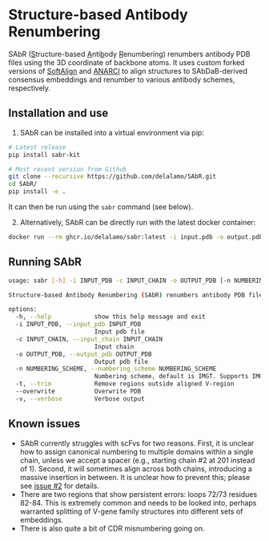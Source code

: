 # Structure-based Antibody Renumbering

SAbR (<u>S</U>tructure-based <u>A</u>nti<u>b</u>ody <u>R</u>enumbering) renumbers antibody PDB files using the 3D coordinate of backbone atoms. It uses custom forked versions of [SoftAlign](https://github.com/delalamo/SoftAlign) and [ANARCI](https://github.com/delalamo/ANARCI/tree/master) to align structures to SAbDaB-derived consensus embeddings and renumber to various antibody schemes, respectively.

## Installation and use

1. SAbR can be installed into a virtual environment via pip:

```bash
# Latest release
pip install sabr-kit

# Most recent version from Github
git clone --recursive https://github.com/delalamo/SAbR.git
cd SAbR/
pip install -e .
```

It can then be run using the `sabr` command (see below).

2. Alternatively, SAbR can be directly run with the latest docker container:

```bash
docker run --rm ghcr.io/delalamo/sabr:latest -i input.pdb -o output.pdb -c CHAIN_ID
```

## Running SAbR

```bash
usage: sabr [-h] -i INPUT_PDB -c INPUT_CHAIN -o OUTPUT_PDB [-n NUMBERING_SCHEME] [-t] [--overwrite] [-v]

Structure-based Antibody Renumbering (SAbR) renumbers antibody PDB files using the 3D coordinate of backbone atoms.

options:
  -h, --help            show this help message and exit
  -i INPUT_PDB, --input_pdb INPUT_PDB
                        Input pdb file
  -c INPUT_CHAIN, --input_chain INPUT_CHAIN
                        Input chain
  -o OUTPUT_PDB, --output_pdb OUTPUT_PDB
                        Output pdb file
  -n NUMBERING_SCHEME, --numbering_scheme NUMBERING_SCHEME
                        Numbering scheme, default is IMGT. Supports IMGT, Chothia, Kabat, Martin, AHo, and Wolfguy.
  -t, --trim            Remove regions outside aligned V-region
  --overwrite           Overwrite PDB
  -v, --verbose         Verbose output
```

## Known issues

- SAbR currently struggles with scFvs for two reasons. First, it is unclear how to assign canonical numbering to multiple domains within a single chain, unless we accept a spacer (e.g., starting chain #2 at 201 instead of 1). Second, it will sometimes align across both chains, introducing a massive insertion in between. It is unclear how to prevent this; please see [issue #2](https://github.com/delalamo/SAbR/issues/2) for details.
- There are two regions that show persistent errors: loops 72/73 residues 82-84. This is extremely common and needs to be looked into, perhaps warranted splitting of V-gene family structures into different sets of embeddings.
- There is also quite a bit of CDR misnumbering going on.